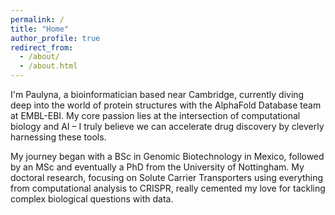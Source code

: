 ```yaml
---
permalink: /
title: "Home"
author_profile: true
redirect_from: 
  - /about/
  - /about.html
---
```


I'm Paulyna, a bioinformatician based near Cambridge, currently diving deep into the world of protein structures with the AlphaFold Database team at EMBL-EBI. My core passion lies at the intersection of computational biology and AI – I truly believe we can accelerate drug discovery by cleverly harnessing these tools.

My journey began with a BSc in Genomic Biotechnology in Mexico, followed by an MSc and eventually a PhD from the University of Nottingham. My doctoral research, focusing on Solute Carrier Transporters using everything from computational analysis to CRISPR, really cemented my love for tackling complex biological questions with data.
